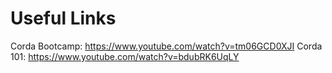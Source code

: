 # Useful Links
Corda Bootcamp: https://www.youtube.com/watch?v=tm06GCD0XJI
Corda 101: https://www.youtube.com/watch?v=bdubRK6UqLY
